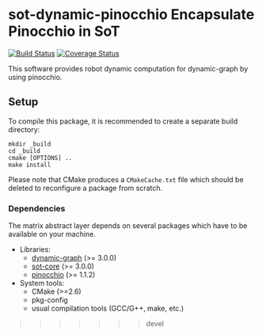 sot-dynamic-pinocchio
Encapsulate Pinocchio in SoT
===========

[![Build Status](https://travis-ci.org/stack-of-tasks/sot-dynamic-pinocchio.png?branch=master)](https://travis-ci.org/stack-of-tasks/sot-dynamic-pinocchio)
[![Coverage Status](https://coveralls.io/repos/stack-of-tasks/sot-dynamic-pinocchio/badge.png)](https://coveralls.io/r/stack-of-tasks/sot-dynamic-pinocchio)

This software provides robot dynamic computation for dynamic-graph
by using pinocchio.

Setup
-----

To compile this package, it is recommended to create a separate build
directory:

    mkdir _build
    cd _build
    cmake [OPTIONS] ..
    make install

Please note that CMake produces a `CMakeCache.txt` file which should
be deleted to reconfigure a package from scratch.


### Dependencies

The matrix abstract layer depends on several packages which
have to be available on your machine.

 - Libraries:
   - [dynamic-graph][dynamic-graph] (>= 3.0.0)
   - [sot-core][sot-core] (>= 3.0.0)
   - [pinocchio][pinocchio] (>= 1.1.2)
 - System tools:
   - CMake (>=2.6)
   - pkg-config
   - usual compilation tools (GCC/G++, make, etc.)


[dynamic-graph]: http://github.com/stack-of-tasks/dynamic-graph
[pinocchio]: http://github.com/stack-of-tasks/pinocchio
[sot-core]: http://github.com/stack-of-tasks/sot-core
>>>>>>> devel
